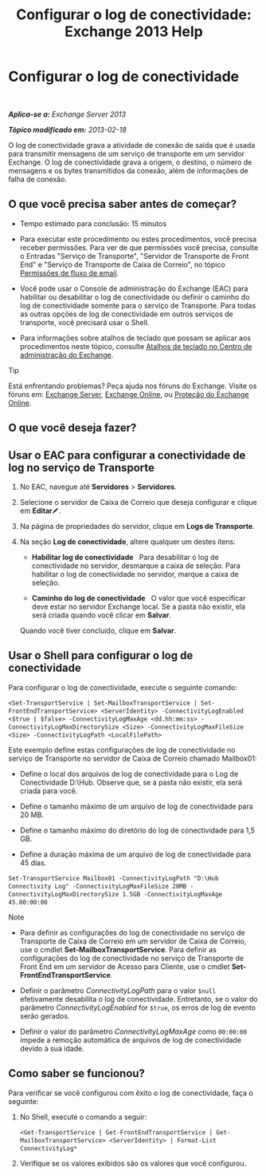 ﻿---
title: 'Configurar o log de conectividade: Exchange 2013 Help'
TOCTitle: Configurar o log de conectividade
ms:assetid: 24e46a79-33ea-44e9-b03c-549db1c86a6f
ms:mtpsurl: https://technet.microsoft.com/pt-br/library/Aa996827(v=EXCHG.150)
ms:contentKeyID: 50485152
ms.date: 05/22/2018
mtps_version: v=EXCHG.150
ms.translationtype: MT
---

# Configurar o log de conectividade

 

_**Aplica-se a:** Exchange Server 2013_

_**Tópico modificado em:** 2013-02-18_

O log de conectividade grava a atividade de conexão de saída que é usada para transmitir mensagens de um serviço de transporte em um servidor Exchange. O log de conectividade grava a origem, o destino, o número de mensagens e os bytes transmitidos da conexão, além de informações de falha de conexão.

## O que você precisa saber antes de começar?

  - Tempo estimado para conclusão: 15 minutos

  - Para executar este procedimento ou estes procedimentos, você precisa receber permissões. Para ver de que permissões você precisa, consulte o Entradas "Serviço de Transporte", "Servidor de Transporte de Front End" e "Serviço de Transporte de Caixa de Correio", no tópico [Permissões de fluxo de email](mail-flow-permissions-exchange-2013-help.md).

  - Você pode usar o Console de administração do Exchange (EAC) para habilitar ou desabilitar o log de conectividade ou definir o caminho do log de conectividade somente para o serviço de Transporte. Para todas as outras opções de log de conectividade em outros serviços de transporte, você precisará usar o Shell.

  - Para informações sobre atalhos de teclado que possam se aplicar aos procedimentos neste tópico, consulte [Atalhos de teclado no Centro de administração do Exchange](keyboard-shortcuts-in-the-exchange-admin-center-exchange-online-protection-help.md).


> [!TIP]
> Está enfrentando problemas? Peça ajuda nos fóruns do Exchange. Visite os fóruns em: <A href="https://go.microsoft.com/fwlink/p/?linkid=60612">Exchange Server</A>, <A href="https://go.microsoft.com/fwlink/p/?linkid=267542">Exchange Online</A>, ou <A href="https://go.microsoft.com/fwlink/p/?linkid=285351">Proteção do Exchange Online</A>.



## O que você deseja fazer?

## Usar o EAC para configurar a conectividade de log no serviço de Transporte

1.  No EAC, navegue até **Servidores** \> **Servidores**.

2.  Selecione o servidor de Caixa de Correio que deseja configurar e clique em **Editar**![Ícone de edição](images/JJ218640.6f53ccb2-1f13-4c02-bea0-30690e6ea71d(EXCHG.150).gif "Ícone de edição").

3.  Na página de propriedades do servidor, clique em **Logs de Transporte**.

4.  Na seção **Log de conectividade**, altere qualquer um destes itens:
    
      - **Habilitar log de conectividade**   Para desabilitar o log de conectividade no servidor, desmarque a caixa de seleção. Para habilitar o log de conectividade no servidor, marque a caixa de seleção.
    
      - **Caminho do log de conectividade**   O valor que você especificar deve estar no servidor Exchange local. Se a pasta não existir, ela será criada quando você clicar em **Salvar**.
    
    Quando você tiver concluído, clique em **Salvar**.

## Usar o Shell para configurar o log de conectividade

Para configurar o log de conectividade, execute o seguinte comando:

    <Set-TransportService | Set-MailboxTransportService | Set-FrontEndTransportService> <ServerIdentity> -ConnectivityLogEnabled <$true | $false> -ConnectivityLogMaxAge <dd.hh:mm:ss> -ConnectivityLogMaxDirectorySize <Size> -ConnectivityLogMaxFileSize <Size> -ConnectivityLogPath <LocalFilePath>

Este exemplo define estas configurações de log de conectividade no serviço de Transporte no servidor de Caixa de Correio chamado Mailbox01:

  -  Define o local dos arquivos de log de conectividade para o Log de Conectividade D:\\Hub. Observe que, se a pasta não existir, ela será criada para você.

  -  Define o tamanho máximo de um arquivo de log de conectividade para 20 MB.

  -  Define o tamanho máximo do diretório do log de conectividade para 1,5 GB.

  -  Define a duração máxima de um arquivo de log de conectividade para 45 dias.

<!-- end list -->

    Set-TransportService Mailbox01 -ConnectivityLogPath "D:\Hub Connectivity Log" -ConnectivityLogMaxFileSize 20MB -ConnectivityLogMaxDirectorySize 1.5GB -ConnectivityLogMaxAge 45.00:00:00


> [!NOTE]
> <UL>
> <LI>
> <P>Para definir as configurações do log de conectividade no serviço de Transporte de Caixa de Correio em um servidor de Caixa de Correio, use o cmdlet <STRONG>Set-MailboxTransportService</STRONG>. Para definir as configurações do log de conectividade no serviço de Transporte de Front End em um servidor de Acesso para Cliente, use o cmdlet <STRONG>Set-FrontEndTransportService</STRONG>.</P>
> <LI>
> <P>Definir o parâmetro <EM>ConnectivityLogPath</EM> para o valor <CODE>$null</CODE> efetivamente desabilita o log de conectividade. Entretanto, se o valor do parâmetro <EM>ConnectivityLogEnabled</EM> for <CODE>$true</CODE>, os erros de log de evento serão gerados.</P>
> <LI>
> <P>Definir o valor do parâmetro <EM>ConnectivityLogMaxAge</EM> como <CODE>00:00:00</CODE> impede a remoção automática de arquivos de log de conectividade devido à sua idade.</P></LI></UL>



## Como saber se funcionou?

Para verificar se você configurou com êxito o log de conectividade, faça o seguinte:

1.  No Shell, execute o comando a seguir:
    
        <Get-TransportService | Get-FrontEndTransportService | Get-MailboxTransportService> <ServerIdentity> | Format-List ConnectivityLog*

2.  Verifique se os valores exibidos são os valores que você configurou.


